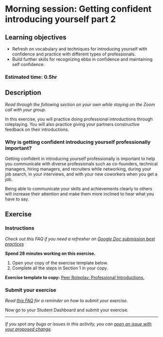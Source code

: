 # Morning session: Getting confident introducing yourself part 2

## Learning objectives

- Refresh on vocabulary and techniques for introducing yourself with confidence and practice with different types of professionals.
- Build further skills for recognizing ebbs in confidence and maintaining self confidence.

### **Estimated time**: 0.5hr

## Description

*Read through the following section on your own while staying on the Zoom call with your group.* 

In this exercise, you will practice doing professional introductions through roleplaying. You will also practice giving your partners constructive feedback on their introductions. 

### Why is getting confident introducing yourself professionally important?

Getting confident in introducing yourself professionally is important to help you communicate with diverse professionals such as co-founders, technical managers, hiring managers, and recruiters while networking, during your job search, in your interviews, and with your new coworkers when you get a job. 

Being able to communicate your skills and achievements clearly to others will increase their attention and make them more inclined to hear what you have to say. 

## Exercise

### Instructions

*Check out this FAQ if you need a refresher on [Google Doc submission best practices](https://microverse.zendesk.com/hc/en-us/articles/360063156813)*

**Spend 28 minutes working on this exercise.**

1. Open your copy of the exercise template below.
2. Complete all the steps in Section 1 in your copy.

**Exercise template to copy:** [Peer Roleplay: Professional Introductions.](https://docs.google.com/document/d/1JP0jjBg8ezBFKqHm71glP107YsRzS8z-tH-_KG06ttY/edit#)

### Submit your exercise

*Read [this FAQ](https://microverse.zendesk.com/hc/en-us/articles/360061344234) for a reminder on how to submit your exercise.* 

Now go to your Student Dashboard and submit your exercise.


------

_If you spot any bugs or issues in this activity, you can [open an issue with your proposed change](https://github.com/microverseinc/curriculum-transversal-skills/blob/main/git-github/articles/open_issue.md)._
